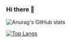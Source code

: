 ### Hi there 👋

<!--
**wendachye/wendachye** is a ✨ _special_ ✨ repository because its `README.md` (this file) appears on your GitHub profile.

Here are some ideas to get you started:

- 🔭 I’m currently working on ...
- 🌱 I’m currently learning ...
- 👯 I’m looking to collaborate on ...
- 🤔 I’m looking for help with ...
- 💬 Ask me about ...
- 📫 How to reach me: ...
- 😄 Pronouns: ...
- ⚡ Fun fact: ...
-->

![Anurag's GitHub stats](https://github-readme-stats.vercel.app/api?username=wendachye&theme=transparent&show_icons=true&show=reviews,discussions_started,discussions_answered,prs_merged,prs_merged_percentage)

[![Top Langs](https://github-readme-stats.vercel.app/api/top-langs/?username=wendachye)](https://github.com/anuraghazra/github-readme-stats)

